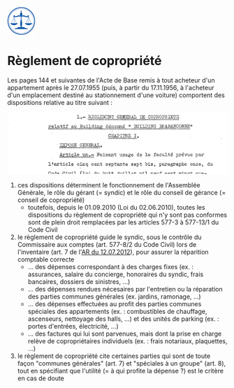 <link rel="stylesheet" href="normal4.css" type="text/css" />

![](icon_justice.png)

# Règlement de copropriété

Les pages 144 et suivantes de l'Acte de Base remis à tout acheteur d'un appartement après le 27.07.1955 (puis, à partir du 17.11.1956, à l'acheteur d'un emplacement destiné au stationnement d'une voiture) comportent des dispositions relative au titre suivant :

![](p144.png)

1. ces dispositions déterminent le fonctionnement de l'Assemblée Générale, le rôle du gérant (= syndic) et le rôle du conseil de gérance (= conseil de copropriété)
    * toutefois, depuis le 01.09.2010 (Loi du 02.06.2010), toutes les dispositions du règlement de copropriété qui n'y sont pas conformes sont de plein droit remplacées par les articles 577-3 à 577-13/1 du Code Civil
2. le règlement de copropriété guide le syndic, sous le contrôle du Commissaire aux comptes (art. 577-8/2 du Code Civil) lors de l'inventaire (art. 7 de l'[AR du 12.07.2012](http://brab80.webs.com/Loi_PCMN.pdf)),  pour assurer la réparition comptable correcte
    * ... des dépenses correspondant à des charges fixes (ex. : assurances, salaire du concierge, honoraires du syndic, frais bancaires, dossiers de sinistres, ...)
    * ... des dépenses rendues nécesaires par l'entretien ou la réparation des parties communes générales (ex. jardins, ramonage, ...)
    * ... des dépenses effectuées au profit des parties communes spéciales des appartements (ex. : combustibles de chauffage, ascenseurs, nettoyage des halls, ...) et des unités de parking (ex. : portes d'entrées, électricité, ...)
    * ... des factures qui lui sont parvenues, mais dont la prise en charge relève de copropriétaires individuels (ex. : frais notariaux, plaquettes, ...)
3. le règlement de copropriété cite certaines parties qui sont de toute façon "communes générales" (art. 7) et "spéciales à un groupe" (art. 8), tout en spécifiant que l'utilité (= à qui profite la dépense ?) est le critère en cas de doute

